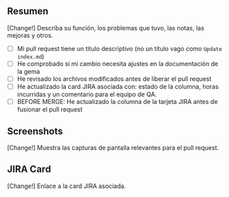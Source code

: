 ## Resumen

[Change!] Describa su función, los problemas que tuvo, las notas, las mejoras y otros.

- [ ] Mi pull request tiene un título descriptivo (no un título vago como `Update index.md`)
- [ ] He comprobado si mi cambio necesita ajustes en la documentación de la gema
- [ ] He revisado los archivos modificados antes de liberar el pull request
- [ ] He actualizado la card JIRA asociada con: estado de la columna, horas incurridas y un comentario para el equipo de QA.
- [ ] BEFORE MERGE: He actualizado la columna de la tarjeta JIRA antes de fusionar el pull request

## Screenshots

[Change!] Muestra las capturas de pantalla relevantes para el pull request.

## JIRA Card

[Change!] Enlace a la card JIRA asociada.
